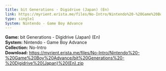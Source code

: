 ```yaml
---
title: bit Generations - Digidrive (Japan) (En)
link: https://myrient.erista.me/files/No-Intro/Nintendo%20-%20Game%20Boy%20Advance/bit%20Generations%20-%20Digidrive%20(Japan)%20(En).zip
type: single1
System: Nintendo - Game Boy Advance
---
```

<b>Game:</b> bit Generations - Digidrive (Japan) (En)<br>
<b>System:</b> Nintendo - Game Boy Advance<br>
<b>Collection:</b> No-Intro<br>
<b>Download:</b> https://myrient.erista.me/files/No-Intro/Nintendo%20-%20Game%20Boy%20Advance/bit%20Generations%20-%20Digidrive%20(Japan)%20(En).zip